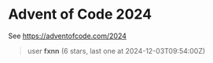 Advent of Code 2024
===================

See https://adventofcode.com/2024

[//]: # (LEADERBOARD_BEGIN)

> user **fxnn** (6 stars, last one at 2024-12-03T09:54:00Z)

[//]: # (LEADERBOARD_END)

